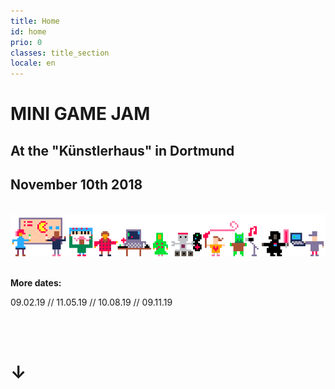 ```yaml
---
title: Home
id: home
prio: 0
classes: title_section
locale: en
---
```


<div class="flyer">
	<h1>MINI GAME JAM</h1>
	<h2>At the "Künstlerhaus" in Dortmund</h2>
	<h2>November 10th 2018</h2>
	<br>
	<img src="/img/people.png" id="people" alt="Schmuckbild Menschen und Maschinen machen Spiele">
	<br>
	<br>
	<p><b>More dates:</b></p>
    <p>09.02.19 // 11.05.19 // 10.08.19 // 09.11.19</p>
	<br>
	<br>
	<h1>↓</h1>
</div>
